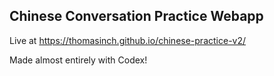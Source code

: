 ## Chinese Conversation Practice Webapp

Live at https://thomasinch.github.io/chinese-practice-v2/

Made almost entirely with Codex!
